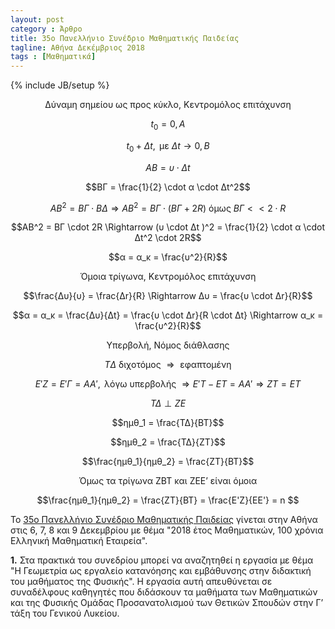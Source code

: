 ```yaml
---
layout: post
category : Άρθρο
title: 35o Πανελλήνιο Συνέδριο Μαθηματικής Παιδείας
tagline: Αθήνα Δεκέμβριος 2018
tags : [Μαθηματικά]
---
```

{% include JB/setup %}


$$\text{Δύναμη σημείου ως προς κύκλο, Κεντρομόλος επιτάχυνση}$$

$$t_0 = 0, A$$

$$t_0 + Δt, \text{ με } Δt \rightarrow 0, Β$$

$$ΑΒ = υ \cdot Δt$$

$$ΒΓ = \frac{1}{2} \cdot α \cdot Δt^2$$

$$AB^2 = ΒΓ \cdot BΔ \Rightarrow AB^2 = ΒΓ \cdot (ΒΓ + 2 R) \text{ όμως } ΒΓ<<2\cdot R$$

$$ΑΒ^2 = ΒΓ \cdot 2R \Rightarrow (υ \cdot Δt )^2 = \frac{1}{2} \cdot α \cdot Δt^2 \cdot 2R$$

$$α = α_κ = \frac{υ^2}{R}$$ 


$$\text{Όμοια τρίγωνα, Κεντρομόλος επιτάχυνση}$$

$$\frac{Δυ}{υ} = \frac{Δr}{R} \Rightarrow Δυ = \frac{υ \cdot Δr}{R}$$

$$α = α_κ = \frac{Δυ}{Δt} = \frac{υ \cdot Δr}{R \cdot Δt} \Rightarrow α_κ = \frac{υ^2}{R}$$

$$\text{Υπερβολή, Νόμος διάθλασης}$$

$$TΔ \text{ διχοτόμος } \Rightarrow \text { εφαπτομένη }$$

$$Ε'Z = E'Γ = ΑΑ', \text { λόγω υπερβολής } \Rightarrow E'Τ - ΕΤ = ΑΑ' \Rightarrow ZT = ET$$

$$ΤΔ \perp ΖΕ$$

$$ημθ_1 = \frac{ΤΔ}{ΒΤ}$$

$$ημθ_2 = \frac{ΤΔ}{ΖΤ}$$

$$\frac{ημθ_1}{ημθ_2} = \frac{ΖΤ}{ΒΤ}$$

$$\text{ Όμως τα τρίγωνα ΖΒΤ και ΖΕΕ' είναι όμοια}$$

$$\frac{ημθ_1}{ημθ_2} = \frac{ΖΤ}{ΒΤ} = \frac{E'Z}{EE'} = n $$


To [35o Πανελλήνιο Συνέδριο Μαθηματικής Παιδείας](http://www.hms.gr/?q=node/1416) γίνεται στην Αθήνα στις 6, 7, 8 και 9 Δεκεμβρίου
με θέμα "2018 έτος Μαθηματικών, 100 χρόνια Ελληνική Μαθηματική Εταιρεία".

**1.** Στα πρακτικά του συνεδρίου μπορεί να αναζητηθεί η εργασία με θέμα "Η Γεωμετρία ως εργαλείο κατανόησης και εμβάθυνσης στην διδακτική του μαθήματος της Φυσικής".
Η εργασία αυτή απευθύνεται σε συναδέλφους καθηγητές που διδάσκουν τα μαθήματα των Μαθηματικών και της Φυσικής Ομάδας Προσανατολισμού των Θετικών Σπουδών στην Γ’ τάξη
του Γενικού Λυκείου. 	